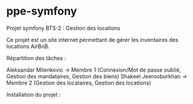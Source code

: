 # ppe-symfony
Projet symfony BTS-2 : Gestion des locations

Ce projet est un site internet permettant de gérer les inventaires des locations AirBnB.

Répartition des tâches :

Aleksandar Milenkovic -> Membre 1 (Connexion/Mot de passe oublié, Gestion des mandataires, Gestion des biens)
Shakeel Jeerooburkhan -> Membre 2 (Gestion des locataires, Gestion des locations)

Installation du projet :




